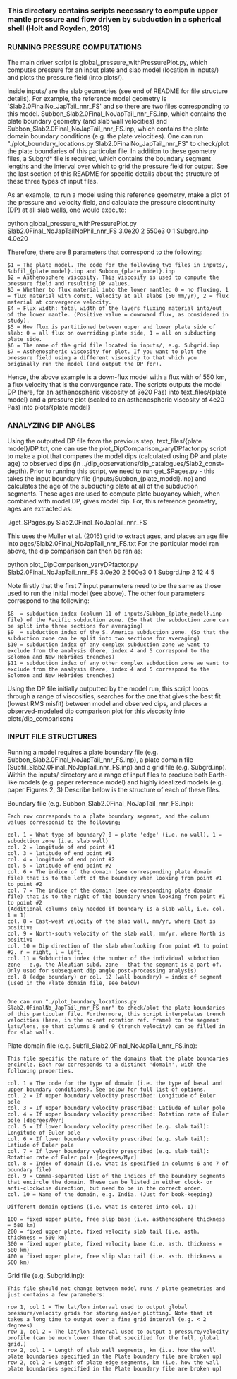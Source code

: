 ### This directory contains scripts necessary to compute upper mantle pressure and flow driven by subduction in a spherical shell (Holt and Royden, 2019)

### RUNNING PRESSURE COMPUTATIONS

The main driver script is global_pressure_withPressurePlot.py, which computes pressure for an input plate and slab model (location in inputs/) and plots the pressure field (into plots/). 

Inside inputs/ are the slab geometries (see end of README for file structure details).  For example, the reference model geometry is 'Slab2.0FinalNo_JapTail_nnr_FS' and so there are two files corresponding to this model. Subbon_Slab2.0Final_NoJapTail_nnr_FS.inp, which contains the plate boundary geometry (and slab wall velocities) and Subbon_Slab2.0Final_NoJapTail_nnr_FS.inp, which contains the plate domain boundary conditions (e.g. the plate velocities). One can run "./plot_boundary_locations.py Slab2.0FinalNo_JapTail_nnr_FS" to check/plot the plate boundaries of this particular file. In addition to these geometry files, a Subgrd* file is required, which contains the boundary segment lengths and the interval over which to grid the pressure field for output. See the last section of this README for specific details about the structure of these three types of input files. 

As an example, to run a model using this reference geometry, make a plot of the pressure and velocity field, and calculate the pressure discontinuity (DP) at all slab walls, one would execute:

python global_pressure_withPressurePlot.py Slab2.0Final_NoJapTailNoPhil_nnr_FS 3.0e20 2 550e3 0 1 Subgrd.inp 4.0e20

Therefore, there are 8 parameters that correspond to the following:

	$1 = The plate model. The code for the following two files in inputs/, Subfil_{plate model}.inp and Subbon_{plate_model}.inp
	$2 = Asthenosphere viscosity. This viscosity is used to compute the pressure field and resulting DP values.
	$3 = Whether to flux material into the lower mantle: 0 = no fluxing, 1 = flux material with const. velocity at all slabs (50 mm/yr), 2 = flux material at convergence velocity.
	$4 = Flux width: total width of the layers fluxing material into/out of the lower mantle. (Positive value = downward flux, as considered in study).
	$5 = How flux is partitioned between upper and lower plate side of slab: 0 = all flux on overriding plate side, 1 = all on subducting plate side.
	$6 = The name of the grid file located in inputs/, e.g. Subgrid.inp
	$7 = Asthenospheric viscosity for plot. If you want to plot the pressure field using a different viscosity to that which you originally run the model (and output the DP for).

Hence, the above example is a down-flux model with a flux with of 550 km, a flux velocity that is the convergence rate. The scripts outputs the model DP (here, for an asthenospheric viscosity of 3e20 Pas) into text_files/{plate model} and a pressure plot (scaled to an asthenospheric viscosity of 4e20 Pas) into plots/{plate model}

### ANALYZING DIP ANGLES

Using the outputted DP file from the previous step, text_files/{plate model}/DP.txt, one can use the plot_DipComparison_varyDPfactor.py script to make a plot that compares the model dips (calculated using DP and plate age) to observed dips (in ../dip_observations/dip_catalogues/Slab2_const-depth). Prior to running this script, we need to run get_SPages.py - this takes the input boundary file (inputs/Subbon_{plate_model}.inp) and calculates the age of the subducting plate at all of the subduction segments. These ages are used to compute plate buoyancy which, when combined with model DP, gives model dip. For, this reference geometry, ages are extracted as:

./get_SPages.py Slab2.0Final_NoJapTail_nnr_FS

This uses the Muller et al. (2016) grid to extract ages, and places an age file into ages/Slab2.0Final_NoJapTail_nnr_FS.txt
For the particular model ran above, the dip comparison can then be ran as:

python plot_DipComparison_varyDPfactor.py Slab2.0Final_NoJapTail_nnr_FS 3.0e20 2 500e3 0 1 Subgrd.inp 2 12 4 5

Note firstly that the first 7 input parameters need to be the same as those used to run the initial model (see above). The other four parameters correspond to the following:

	$8  = subduction index (column 11 of inputs/Subbon_{plate_model}.inp file) of the Pacific subduction zone. (So that the subduction zone can be split into three sections for averaging)
	$9  = subduction index of the S. America subduction zone. (So that the subduction zone can be split into two sections for averaging) 
	$10 = subduction index of any complex subduction zone we want to exclude from the analysis (here, index 4 and 5 correspond to the Solomon and New Hebrides trenches)
	$11 = subduction index of any other complex subduction zone we want to exclude from the analysis (here, index 4 and 5 correspond to the Solomon and New Hebrides trenches)

Using the DP file initially outputted by the model run, this script loops through a range of viscosities, searches for the one that gives the best fit (lowest RMS misfit) between model and observed dips, and places a observed-modeled dip comparison plot for this viscosity into plots/dip_comparisons 

### INPUT FILE STRUCTURES

Running a model requires a plate boundary file (e.g. Subbon_Slab2.0Final_NoJapTail_nnr_FS.inp), a plate domain file (Subfil_Slab2.0Final_NoJapTail_nnr_FS.inp) and a grid file (e.g. Subgrd.inp). Within the inputs/ directory are a range of input files to produce both Earth-like models (e.g. paper reference model) and highly idealized models (e.g. paper Figures 2, 3) Describe below is the structure of each of these files.

Boundary file (e.g. Subbon_Slab2.0Final_NoJapTail_nnr_FS.inp):

	Each row corresponds to a plate boundary segment, and the column values corresponid to the following;

	col. 1 = What type of boundary? 0 = plate 'edge' (i.e. no wall), 1 = subudction zone (i.e. slab wall)
	col. 2 = longitude of end point #1
	col. 3 = latitude of end point #1
	col. 4 = longitude of end point #2
	col. 5 = latitude of end point #2
	col. 6 = The indice of the domain (see corresponding plate domain file) that is to the left of the boundary when looking from point #1 to point #2
	col. 7 = The indice of the domain (see corresponding plate domain file) that is to the right of the boundary when looking from point #1 to point #2
	(Additional columns only needed if boundary is a slab wall, i.e. col. 1 = 1)
	col. 8 = East-west velocity of the slab wall, mm/yr, where East is positive 
	col. 9 = North-south velocity of the slab wall, mm/yr, where North is positive 
	col. 10 = Dip direction of the slab whenlooking from point #1 to point #2. r = right, l = left.
	col. 11 = Subduction index (the number of the individual subduction zone - e.g. the Aleutian subd. zone - that the segment is a part of. Only used for subsequent dip angle post-processing analysis)
	col. 8 (edge boundary) or col. 12 (wall boundary) = index of segment (used in the Plate domain file, see below)


	One can run "./plot_boundary_locations.py Slab2.0FinalNo_JapTail_nnr_FS nnr" to check/plot the plate boundaries of this particular file. Furthermore, this script interpolates trench velocities (here, in the no-net rotation ref. frame) to the segment lats/lons, so that columns 8 and 9 (trench velocity) can be filled in for slab walls.

Plate domain file (e.g. Subfil_Slab2.0Final_NoJapTail_nnr_FS.inp):

	This file specific the nature of the domains that the plate boundaries encircle. Each row corresponds to a distinct 'domain', with the following properties.

	col. 1 = The code for the type of domain (i.e. the type of basal and upper boundary conditions). See below for full list of options.
	col. 2 = If upper boundary velocity prescribed: Longitude of Euler pole
	col. 3 = If upper boundary velocity prescribed: Latiude of Euler pole
	col. 4 = If upper boundary velocity prescribed: Rotation rate of Euler pole [degrees/Myr]
	col. 5 = If lower boundary velocity prescribed (e.g. slab tail): Longitude of Euler pole
	col. 6 = If lower boundary velocity prescribed (e.g. slab tail): Latiude of Euler pole
	col. 7 = If lower boundary velocity prescribed (e.g. slab tail): Rotation rate of Euler pole [degrees/Myr]
	col. 8 = Index of domain (i.e. what is specified in columns 6 and 7 of boundary file) 
	col. 9 = Comma-separated list of the indices of the boundary segments that encircle the domain. These can be listed in either clock- or anti-clockwise direction, but need to be in the correct order.
	col. 10 = Name of the domain, e.g. India. (Just for book-keeping)

	Different domain options (i.e. what is entered into col. 1):

	100 = fixed upper plate, free slip base (i.e. asthenosphere thickness = 580 km)
	200 = fixed upper plate, fixed velocity slab tail (i.e. asth. thickness = 500 km)
	300 = fixed upper plate, fixed velocity base (i.e. asth. thickness = 580 km)
	400 = fixed upper plate, free slip slab tail (i.e. asth. thickness = 500 km)

Grid file (e.g. Subgrid.inp):

	This file should not change between model runs / plate geometries and just contains a few parameters:

	row 1, col 1 = The lat/lon interval used to output global pressure/velocity grids for storing and/or plotting. Note that it takes a long time to output over a fine grid interval (e.g. < 2 degrees)
	row 1, col 2 = The lat/lon interval used to output a pressure/velocity profile (can be much lower than that specified for the full, global grid.)
	row 2, col 1 = Length of slab wall segments, km (i.e. how the wall plate boundaries specified in the Plate boundary file are broken up)
	row 2, col 2 = Length of plate edge segments, km (i.e. how the wall plate boundaries specified in the Plate boundary file are broken up)





